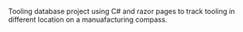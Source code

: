Tooling database project using C# and razor pages to track tooling in different location on a manuafacturing compass. 

